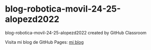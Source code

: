 # blog-robotica-movil-24-25-alopezd2022
blog-robotica-movil-24-25-alopezd2022 created by GitHub Classroom

Visita mi blog de GitHub Pages: [mi blog](https://alopezd2022.github.io)
